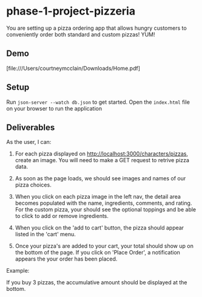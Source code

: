 # phase-1-project-pizzeria


You are setting up a pizza ordering app that allows hungry customers to conveniently order both standard and custom pizzas! YUM!

## Demo

[file:///Users/courtneymcclain/Downloads/Home.pdf]

## Setup

Run `json-server --watch db.json` to get started. 
Open the `index.html` file on your browser to run the application

## Deliverables

As the user, I can:

1. For each pizza displayed on [http://localhost:3000/characters/pizzas](http://localhost:3000/pizzas), create an image. You will need to make a GET request to retrive pizza data.

2. As soon as the page loads, we should see images and names of our pizza choices.

3. When you click on each pizza image in the left nav, the detail area becomes populated with the name, ingredients, comments, and rating. For the custom pizza, your should see the optional toppings and be able to click to add or remove ingredients.

4. When you click on the 'add to cart' button, the pizza should appear listed in the 'cart' menu.

5. Once your pizza's are added to your cart, your total should show up on the bottom of the page. If you click on 'Place Order', a notification appears the your order has been placed.

Example:

If you buy 3 pizzas, the accumulative amount should be displayed at the bottom.